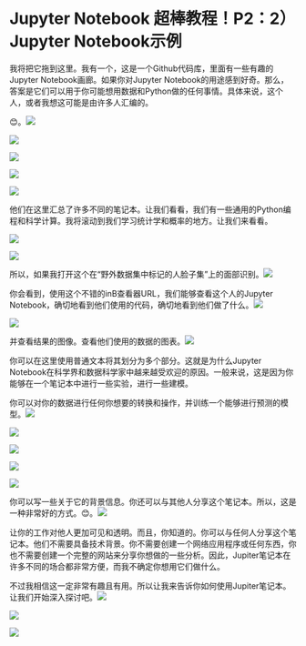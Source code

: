 # Jupyter Notebook 超棒教程！P2：2）Jupyter Notebook示例 

我将把它拖到这里。我有一个，这是一个Github代码库，里面有一些有趣的Jupyter Notebook画廊。如果你对Jupyter Notebook的用途感到好奇。那么，答案是它们可以用于你可能想用数据和Python做的任何事情。具体来说，这个人，或者我想这可能是由许多人汇编的。

😊。![](img/bebfc5b1a8153c6a7ba708b3cb0c3183_1.png)

![](img/bebfc5b1a8153c6a7ba708b3cb0c3183_2.png)

![](img/bebfc5b1a8153c6a7ba708b3cb0c3183_3.png)

![](img/bebfc5b1a8153c6a7ba708b3cb0c3183_4.png)

![](img/bebfc5b1a8153c6a7ba708b3cb0c3183_5.png)

他们在这里汇总了许多不同的笔记本。让我们看看，我们有一些通用的Python编程和科学计算。我将滚动到我们学习统计学和概率的地方。让我们来看看。

![](img/bebfc5b1a8153c6a7ba708b3cb0c3183_7.png)

![](img/bebfc5b1a8153c6a7ba708b3cb0c3183_8.png)

所以，如果我打开这个在“野外数据集中标记的人脸子集”上的面部识别。![](img/bebfc5b1a8153c6a7ba708b3cb0c3183_10.png)

你会看到，使用这个不错的inB查看器URL，我们能够查看这个人的Jupyter Notebook，确切地看到他们使用的代码，确切地看到他们做了什么。![](img/bebfc5b1a8153c6a7ba708b3cb0c3183_12.png)

![](img/bebfc5b1a8153c6a7ba708b3cb0c3183_13.png)

并查看结果的图像。查看他们使用的数据的图表。![](img/bebfc5b1a8153c6a7ba708b3cb0c3183_15.png)

你可以在这里使用普通文本将其划分为多个部分。这就是为什么Jupyter Notebook在科学界和数据科学家中越来越受欢迎的原因。一般来说，这是因为你能够在一个笔记本中进行一些实验，进行一些建模。

你可以对你的数据进行任何你想要的转换和操作，并训练一个能够进行预测的模型。![](img/bebfc5b1a8153c6a7ba708b3cb0c3183_17.png)

![](img/bebfc5b1a8153c6a7ba708b3cb0c3183_18.png)

![](img/bebfc5b1a8153c6a7ba708b3cb0c3183_19.png)

![](img/bebfc5b1a8153c6a7ba708b3cb0c3183_20.png)

![](img/bebfc5b1a8153c6a7ba708b3cb0c3183_21.png)

你可以写一些关于它的背景信息。你还可以与其他人分享这个笔记本。所以，这是一种非常好的方式。😊。![](img/bebfc5b1a8153c6a7ba708b3cb0c3183_23.png)

让你的工作对他人更加可见和透明。而且，你知道的。你可以与任何人分享这个笔记本。他们不需要具备技术背景。你不需要创建一个网络应用程序或任何东西，你也不需要创建一个完整的网站来分享你想做的一些分析。因此，Jupiter笔记本在许多不同的场合都非常方便，而我不确定你想用它们做什么。

不过我相信这一定非常有趣且有用。所以让我来告诉你如何使用Jupiter笔记本。让我们开始深入探讨吧。![](img/bebfc5b1a8153c6a7ba708b3cb0c3183_25.png)

![](img/bebfc5b1a8153c6a7ba708b3cb0c3183_26.png)

![](img/bebfc5b1a8153c6a7ba708b3cb0c3183_27.png)
